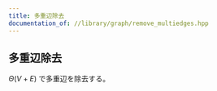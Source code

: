 ```yaml
---
title: 多重辺除去
documentation_of: //library/graph/remove_multiedges.hpp
---
```

## 多重辺除去

$\Theta(V+E)$ で多重辺を除去する。
